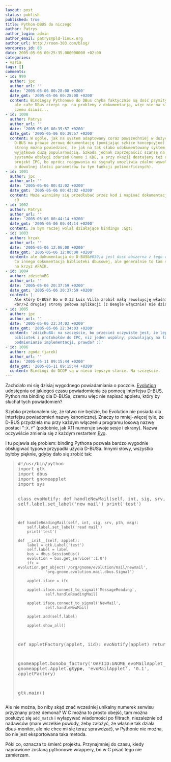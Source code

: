 ```yaml
---
layout: post
status: publish
published: true
title: Python-DBUS do niczego
author: Patrys
author_login: admin
author_email: patrys@pld-linux.org
author_url: http://room-303.com/blog/
wordpress_id: 83
date: 2005-05-06 00:25:35.000000000 +02:00
categories:
- varia
tags: []
comments:
- id: 999
  author: jpc
  author_url: ''
  date: '2005-05-06 00:28:08 +0200'
  date_gmt: '2005-05-06 00:28:08 +0200'
  content: Bindingsy Pythonowe do DBus chyba faktycznie są dość prymitywne i ubogie,
    ale całe DBus cierpi np. na problemy z dokumentacją, więc nie ma się niestety
    czemu dziwić...
- id: 1000
  author: Patrys
  author_url: ''
  date: '2005-05-06 00:39:57 +0200'
  date_gmt: '2005-05-06 00:39:57 +0200'
  content: W ogóle, jak na system adaptowany coraz powszechniej w dużych projektach,
    D-BUS ma prawie zerową dokumentację (pomijając szkice koncepcyjne). Z drugiej
    strony można powiedzieć, że jak na tak słabo udokumentowany system, cieszy się
    wyjątkowo dużą popularnością. Szkoda jednak zaprzepaścić szansę na unifikację
    systemów obsługi zdarzeń Gnome i KDE, a przy okazji dostajemy też dużo większy
    projekt IPC, bo oprócz reagowania na sygnały umożliwia zdalne wywoływanie fukcji
    o dowolnej ilości parametrów (w tym funkcji polimorficznych).
- id: 1001
  author: jpc
  author_url: ''
  date: '2005-05-06 00:43:02 +0200'
  date_gmt: '2005-05-06 00:43:02 +0200'
  content: Może winniśmy się przedłubać przez kod i napisać dokumentację + tutoriale?
    :D
- id: 1002
  author: Patrys
  author_url: ''
  date: '2005-05-06 00:44:14 +0200'
  date_gmt: '2005-05-06 00:44:14 +0200'
  content: Ja bym raczej wolał działające bindings :&gt;
- id: 1003
  author: krzak
  author_url: ''
  date: '2005-05-06 12:06:00 +0200'
  date_gmt: '2005-05-06 12:06:00 +0200'
  content: ale dokumentacja do D-BUS&#039;a jest dosc obszerna z tego co pamietam.
    Co innego dokumentacja biblioteki dbusowej, ale generalnie to tam sa 3 funkcje
    na krzyż AFAIK.
- id: 1004
  author: zdzichuBG
  author_url: ''
  date: '2005-05-06 20:37:59 +0200'
  date_gmt: '2005-05-06 20:37:59 +0200'
  content: |-
    Ale który D-BUS? Bo w 0.33 Luis Villa zrobił małą rewoluycję właśnie w bindingach pythonowych.
    <br/>Z drugiej strony połowa aplikacji (z Beagle włącznie) nie działa z D-BUSem &gt; 0.30. Na szczęście Beagle powoli pozbywa się supoortu dla D-BUS na rzecz biblioteki klienckiej.
- id: 1005
  author: jpc
  author_url: ''
  date: '2005-05-06 22:34:03 +0200'
  date_gmt: '2005-05-06 22:34:03 +0200'
  content: 'zdzichuBG: na szczęście, bo przecież oczywiste jest, że lepiej mieć 20
    bibliotek i protokołów do IPC, niż jeden wspólny, pozwalający na łatwy debug i
    podmienianie implementacji, prawda? :)'
- id: 1006
  author: zgoda (jarek)
  author_url: ''
  date: '2005-05-11 09:15:44 +0200'
  date_gmt: '2005-05-11 09:15:44 +0200'
  content: Bindingi do DCOP są w nieco lepszym stanie. Na szczęście.
---
```

<p>Zachciało mi się dzisiaj wygodnego powiadamiania o poczcie. <a href="http://gnome.org/projects/evolution/">Evolution</a> udostępnia od jakiegoś czasu powiadomienia za pomocą interfejsu <a href="http://www.freedesktop.org/Software/dbus">D-BUS</a>, Python ma binding dla D-BUSa, czemu więc nie napisać appletu, który by słuchał tych powiadomień?</p>

<p>Szybko przekonałem się, że łatwo nie będzie, bo Evolution nie posiada dla interfejsu powiadomień nazwy kanonicznej. Znaczy to mniej-więcej tyle, że D-BUS przydziela mu przy każdym włączeniu programu losową nazwę postaci <q><code>:X.Y</code></q> (podobnie, jak X11 numeruje swoje sesje i ekrany). Nazwa oczywiście zmienia się z każdym restartem <abbr title="Evolution">Evo</abbr>.</p>

<p>I tu pojawia się problem: binding Pythona pozwala bardzo wygodnie obsługiwać typowe przypadki użycia D-BUSa. Innymi słowy, wszystko byłoby pięknie, gdyby dało się zrobić tak:</p>

<blockquote><pre>#!/usr/bin/python
import gtk
import dbus
import gnomeapplet
import sys

class evoNotify:
	def handleNewMail(self, int, sig, srv, pth, msg):
		self.label.set_label('new mail')
		print('test')

	def handleReadingMail(self, int, sig, srv, pth, msg):
		self.label.set_label('read mail')
		print('test')

	def __init__(self, applet):
		label = gtk.Label('test')
		self.label = label
		bus = dbus.SessionBus()
		evolution = bus.get_service(':1.0')
		ifc = evolution.get_object('/org/gnome/evolution/mail/newmail',
				'org.gnome.evolution.mail.dbus.Signal')

		applet.iface = ifc

		applet.iface.connect_to_signal('MessageReading',
				self.handleReadingMail)
		
		applet.iface.connect_to_signal('NewMail',
				self.handleNewMail)
	
		applet.add(self.label)

		applet.show_all()

def appletFactory(applet, iid):
	evoNotify(applet)
	return gtk.TRUE

gnomeapplet.bonobo_factory('OAFIID:GNOME_evoMailApplet_Factory',
		gnomeapplet.Applet.__gtype__,
		'evoMailApplet', '0.1', appletFactory)

gtk.main()</pre></blockquote>

<p>Ale nie można, bo niby skąd znać wcześniej unikalny numerek serwisu przyznany przez demona? W C można to prosto obejść, tam można posłużyć się <code>add_match</code> i wyłapywać wiadomości po filtrach, niezależnie od nadawców (mam wszelkie powody, żeby założyć, że właśnie tak działa dbus-monitor, ale nie chce mi się teraz sprawdzać), w Pythonie nie można, bo nie jest eksportowana taka metoda.</p>

<p>Póki co, oznacza to śmierć projektu. Przynajmniej do czasu, kiedy naprawione zostaną pythonowe wrappery, bo w C pisać tego nie zamierzam.</p>
